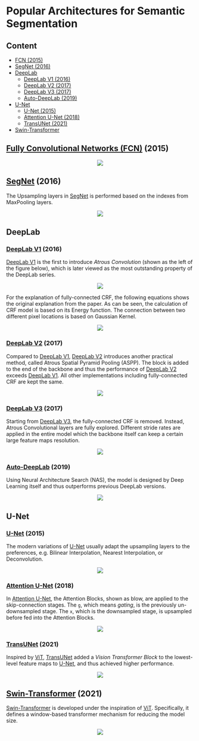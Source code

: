 # Popular Architectures for Semantic Segmentation

## Content 

- [FCN (2015)](#FCN)
- [SegNet (2016)](#SegNet)
- [DeepLab](#DeepLab)
  - [DeepLab V1 (2016)](#DeepLabV1)
  - [DeepLab V2 (2017)](#DeepLabV2)
  - [DeepLab V3 (2017)](#DeepLabV3)
  - [Auto-DeepLab (2019)](#AutoDeepLab)
- [U-Net](#U-Net)
  - [U-Net (2015)](#UNet)
  - [Attention U-Net (2018)](#AttentionUNet)
  - [TransUNet (2021)](#TransUNet)
- [Swin-Transformer](#SwinTransformer)


## [Fully Convolutional Networks (FCN)](https://arxiv.org/abs/1411.4038) (2015)<a name="FCN"/>

<p align="center">
  <img src="./images/FCN.png">
</p>

## [SegNet](https://arxiv.org/abs/1511.00561) (2016)<a name="SegNet"/>

The Upsampling layers in [SegNet](https://arxiv.org/abs/1511.00561) is performed based on the indexes from MaxPooling layers.

<p align="center">
  <img src="./images/SegNet.png">
</p>

## DeepLab<a name="DeepLab"/>

### [DeepLab V1](https://arxiv.org/abs/1412.7062) (2016)<a name="DeepLabV1"/>

[DeepLab V1](https://arxiv.org/abs/1412.7062) is the first to introduce *Atrous Convolution* (shown as the left of the figure below), which is later viewed as the most outstanding property of the DeepLab series.

<p align="center">
  <img src="./images/deeplabv1.png">
</p>

For the explanation of fully-connected CRF, the following equations shows the original explanation from the paper. As can be seen, the calculation of CRF model is based on its Energy function. The connection between two different pixel locations is based on Gaussian Kernel.

<p align="center">
  <img src="./images/deeplab_CRF.png">
</p>

### [DeepLab V2](https://arxiv.org/abs/1606.00915) (2017)<a name="DeepLabV2"/>

Compared to [DeepLab V1](https://arxiv.org/abs/1412.7062), [DeepLab V2](https://arxiv.org/abs/1606.00915) introduces another practical method, called Atrous Spatial Pyramid Pooling (ASPP). The block is added to the end of the backbone and thus the performance of [DeepLab V2](https://arxiv.org/abs/1606.00915) exceeds [DeepLab V1](https://arxiv.org/abs/1412.7062). All other implementations including fully-connected CRF are kept the same.

<p align="center">
  <img src="./images/ASPP.png">
</p>

### [DeepLab V3](https://arxiv.org/abs/1706.05587) (2017)<a name="DeepLabV3"/>

Starting from [DeepLab V3](https://arxiv.org/abs/1706.05587), the fully-connected CRF is removed. Instead, Atrous Convolutional layers are fully explored. Different stride rates are applied in the entire model which the backbone itself can keep a certain large feature maps resolution.

<p align="center">
  <img src="./images/deeplabv3.png">
</p>

### [Auto-DeepLab](https://arxiv.org/abs/1901.02985) (2019)<a name="AutoDeepLab"/>

Using Neural Architecture Search (NAS), the model is designed by Deep Learning itself and thus outperforms previous DeepLab versions.

<p align="center">
  <img src="./images/autodeeplab.png">
</p>

## U-Net<a name="U-Net"/>

### [U-Net](https://arxiv.org/abs/1505.04597) (2015)<a name="UNet"/>

The modern variations of [U-Net](https://arxiv.org/abs/1505.04597) usually adapt the upsampling layers to the preferences, e.g. Bilinear Interpolation, Nearest Interpolation, or Deconvolution.

<p align="center">
  <img src="./images/U-Net.png">
</p>

### [Attention U-Net](https://arxiv.org/abs/1804.03999) (2018)<a name="AttentionUNet"/>

In [Attention U-Net](https://arxiv.org/abs/1804.03999), the Attention Blocks, shown as blow, are applied to the skip-connection stages. The `g`, which means *gating*, is the previously un-downsampled stage. The `x`, which is the downsampled stage, is upsampled before fed into the Attention Blocks.

<p align="center">
  <img src="./images/AttentionUNet.png">
</p>

### [TransUNet](https://arxiv.org/abs/2102.04306) (2021)<a name="TransUNet"/>

Inspired by [ViT](https://arxiv.org/abs/2010.11929), [TransUNet](https://arxiv.org/abs/2102.04306) added a *Vision Transformer Block* to the lowest-level feature maps to [U-Net](https://arxiv.org/abs/1505.04597), and thus achieved higher performance.

<p align="center">
  <img src="./images/TransUNet.png">
</p>

## [Swin-Transformer](https://arxiv.org/abs/2103.14030) (2021)<a name="SwinTransformer"/>

[Swin-Transformer](https://arxiv.org/abs/2103.14030) is developed under the inspiration of [ViT](https://arxiv.org/abs/2010.11929). Specifically, it defines a window-based transformer mechanism for reducing the model size.

<p align="center">
  <img src="./images/SwinTransformer.png">
</p>